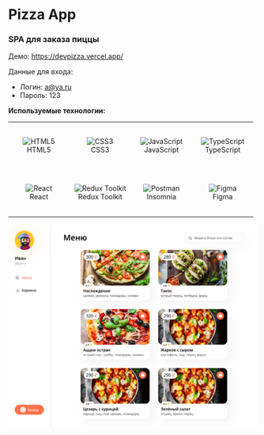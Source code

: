 # Pizza App

### SPA для заказа пиццы

Демо: <a href="https://devpizza.vercel.app/" target="_blank">https://devpizza.vercel.app/</a>

Данные для входа:

- Логин: a@ya.ru
- Пароль: 123

**Используемые технологии:**

<table width='100%'>
  <tr>
     <td align="center" width="110" height="90"> 
      <img src="https://cdn.jsdelivr.net/gh/devicons/devicon/icons/html5/html5-original.svg"
      width="36" height="36" alt="HTML5" />
      <br>HTML5
    </td>
    <td align="center" width="110" height="90"> 
      <img src="https://cdn.jsdelivr.net/gh/devicons/devicon/icons/css3/css3-original.svg"
      width="36" height="36" alt="CSS3" />
      <br>CSS3
    </td>
    <td align="center" width="110" height="90"> 
      <img src="https://cdn.jsdelivr.net/gh/devicons/devicon/icons/javascript/javascript-original.svg" 
      width="36" height="36" alt="JavaScript" />
      <br>JavaScript
    </td>
    <td align="center" width="110" height="90">
      <img src="https://cdn.jsdelivr.net/gh/devicons/devicon/icons/typescript/typescript-original.svg"
      width="36" height="36" alt="TypeScript" />
      <br>TypeScript
    </td>
  </tr> 
  <tr>
    <td align="center" width="110" height="90"> 
      <img src="https://cdn.jsdelivr.net/gh/devicons/devicon/icons/react/react-original.svg"
      width="36" height="36" alt="React" />
      <br>React
    </td>
    <td align="center" width="110" height="90">
      <img src="https://cdn.jsdelivr.net/gh/devicons/devicon/icons/redux/redux-original.svg"
      width="36" height="36" alt="Redux Toolkit" />
      <br>Redux Toolkit
    </td>
    <td align="center" width="110" height="90">
      <img src="https://www.svgrepo.com/show/353904/insomnia.svg"
      width="36" height="36" alt="Postman" />
      <br>Insomnia
    </td>
    <td align="center" width="110" height="90"> 
      <img src="https://cdn.jsdelivr.net/gh/devicons/devicon/icons/figma/figma-original.svg"
      width="36" height="36" alt="Figma" />
      <br>Figma
    </td>
  </tr>
</table>

![ScreenShot](https://github.com/vadyapan/pizza-app/blob/main/screenshot/screen.png)
